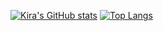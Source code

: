 [![Kira's GitHub stats](https://github-readme-stats.vercel.app/api?username=kira0x1&show_icons=true&theme=dracula)](https://github.com/kira0x1/github-readme-stats)
[![Top Langs](https://github-readme-stats.vercel.app/api/top-langs/?username=kira0x1&layout=compact&theme=dracula)](https://github.com/kira0x1/github-readme-stats)
